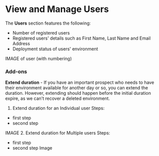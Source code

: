 # View and Manage Users

The **Users** section features the following:

* Number of registered users
* Registered users' details such as First Name, Last Name and Email Address
* Deployment status of users' environment

IMAGE of user (with numbering)

### **Add-ons**
**Extend duration** - If you have an important prospect who needs to have their environment available for another day or so, you can extend the duration. However, extending should happen before the initial duration expire, as we can’t recover a deleted environment.

1. Extend duration for an Individual user
Steps:
* first step
* second step

IMAGE
2. Extend duration for Multiple users
Steps:
* first step
* second step
Image
